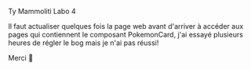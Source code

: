 Ty Mammoliti 
Labo 4

Il faut actualiser quelques fois la page web avant d'arriver à accéder aux pages qui contiennent le composant PokemonCard,
j'ai essayé plusieurs heures de régler le bog mais je n'ai pas réussi! 

Merci 🍕

